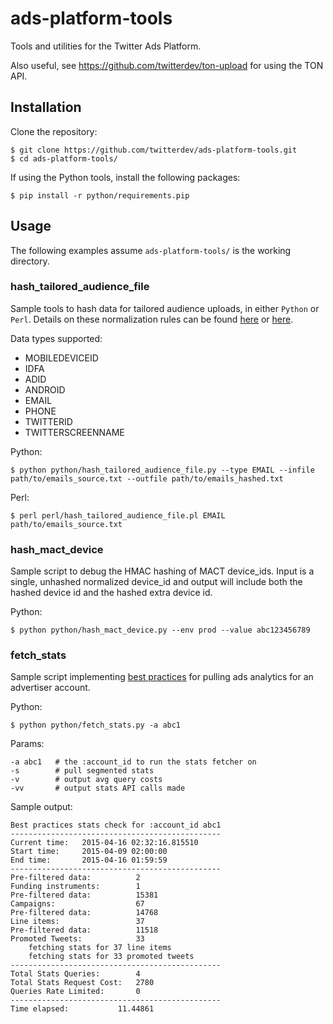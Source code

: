 # ads-platform-tools

Tools and utilities for the Twitter Ads Platform. 

Also useful, see https://github.com/twitterdev/ton-upload for using the TON API.

## Installation

Clone the repository:

```
$ git clone https://github.com/twitterdev/ads-platform-tools.git
$ cd ads-platform-tools/
```

If using the Python tools, install the following packages:

```
$ pip install -r python/requirements.pip
```

## Usage

The following examples assume `ads-platform-tools/` is the working directory.

### hash_tailored_audience_file

Sample tools to hash data for tailored audience uploads, in either `Python` or
`Perl`. Details on these normalization rules can be found
[here](https://support.twitter.com/articles/20172017-tailored-audiences) or
[here](https://dev.twitter.com/ads/audiences/file-data).

Data types supported:
 - MOBILEDEVICEID
 - IDFA
 - ADID
 - ANDROID
 - EMAIL
 - PHONE
 - TWITTERID
 - TWITTERSCREENNAME

Python:

```
$ python python/hash_tailored_audience_file.py --type EMAIL --infile path/to/emails_source.txt --outfile path/to/emails_hashed.txt
```

Perl:

```
$ perl perl/hash_tailored_audience_file.pl EMAIL path/to/emails_source.txt
```

### hash_mact_device

Sample script to debug the HMAC hashing of MACT device_ids. Input is a single,
unhashed normalized device_id and output will include both the hashed device id
and the hashed extra device id.

Python:

```
$ python python/hash_mact_device.py --env prod --value abc123456789
```

### fetch_stats

Sample script implementing [best practices](https://dev.twitter.com/ads/campaigns/analytics-best-practices)
for pulling ads analytics for an advertiser account.

Python:

```
$ python python/fetch_stats.py -a abc1
```

Params:

```
-a abc1   # the :account_id to run the stats fetcher on
-s        # pull segmented stats
-v        # output avg query costs
-vv       # output stats API calls made
```

Sample output:

```
Best practices stats check for :account_id abc1
-----------------------------------------------
Current time:   2015-04-16 02:32:16.815510
Start time:     2015-04-09 02:00:00
End time:       2015-04-16 01:59:59
-----------------------------------------------
Pre-filtered data:          2
Funding instruments:        1
Pre-filtered data:          15381
Campaigns:                  67
Pre-filtered data:          14768
Line items:                 37
Pre-filtered data:          11518
Promoted Tweets:            33
    fetching stats for 37 line items
    fetching stats for 33 promoted tweets
-----------------------------------------------
Total Stats Queries:        4
Total Stats Request Cost:   2780
Queries Rate Limited:       0
-----------------------------------------------
Time elapsed:           11.44861
```
